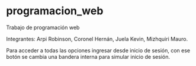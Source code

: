 # programacion_web

Trabajo de programación web

Integrantes: Arpi Robinson, Coronel Hernán, Juela Kevin, Mizhquiri Mauro.

Para acceder a todas las opciones ingresar desde inicio de sesión,
con ese botón se cambia una bandera interna para simular inicio de sesión.
